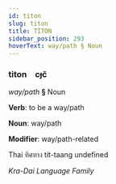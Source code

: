 ```yaml
---
id: titon
slug: titon
title: TİTON
sidebar_position: 293
hoverText: way/path § Noun
---
```


### titon&emsp;<span kind="abugida">cɟc̃</span>

*way/path* **§** Noun

**Verb**: to be a way/path

**Noun**: way/path

**Modifier**: way/path-related

Thai ทิศทาง tít-taang undefined

*Kra-Dai Language Family*